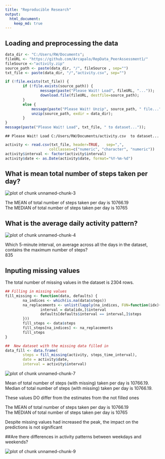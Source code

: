```yaml
---
title: "Reproducible Research"
output: 
  html_document:
    keep_md: true
---
```

  
    


## Loading and preprocessing the data


```r
data_dir <- "C:/Users/RW/Documents";
fileURL <- "https://github.com/Arcapalo/RepData_PeerAssessment1/" 
fileSource <-"activity.zip"
source_path <- paste(data_dir, "/", fileSource , sep="")
txt_file <- paste(data_dir, "/","activity.csv", sep="")

if (!file.exists(txt_file)) {
        if (!file.exists(source_path)) {
                message(paste("Please Wait! Load", fileURL, "..."));
                download.file(fileURL, destfile=source_path);
        } 
        else {
            message(paste("Please Wait! Unzip", source_path, " file..."));
            unzip(source_path, exdir = data_dir);
        }
}
message(paste("Please Wait! Load", txt_file, " to dataset..."));
```

```
## Please Wait! Load C:/Users/RW/Documents/activity.csv  to dataset...
```

```r
activity <- read.csv(txt_file, header=TRUE,   sep=",",
                    colClasses=c("numeric", "character", "numeric"))
activity$interval <- factor(activity$interval)
activity$date <- as.Date(activity$date, format="%Y-%m-%d")
```
## What is mean total number of steps taken per day?

![plot of chunk unnamed-chunk-3](figure/unnamed-chunk-3-1.png) 

The MEAN of total number of steps taken per day is 10766.19  
The MEDIAN of total number of steps taken per day is 10765

## What is the average daily activity pattern?

![plot of chunk unnamed-chunk-4](figure/unnamed-chunk-4-1.png) 


Which 5-minute interval, on average across all the days in the dataset, contains the maximum number of steps?  
835  

## Inputing missing values



The total number of missing values in the dataset is 2304 rows.


```r
## Filling in missing values  
fill_missing <- function(data, defaults) {
        na_indices <- which(is.na(data$steps))
        na_replacements <- unlist(lapply(na_indices, FUN=function(idx){
                interval = data[idx,]$interval
                defaults[defaults$interval == interval,]$steps
        }))
        fill_steps <- data$steps
        fill_steps[na_indices] <- na_replacements
        fill_steps
}

##  New dataset with the missing data filled in
data_fill <- data.frame(  
        steps = fill_missing(activity, steps_time_interval),  
        date = activity$date,  
        interval = activity$interval)
```

![plot of chunk unnamed-chunk-7](figure/unnamed-chunk-7-1.png) 

Mean of total number of steps (with missing) taken per day is 10766.19.  
Median of total number of steps (with missing) taken per day is 10766.19.  

These values DO differ from the estimates from the not filled ones 

The MEAN of total number of steps taken per day is 10766.19  
The MEDIAN of total number of steps taken per day is 10765

Despite missing values had increased the peak, the impact on the predictions is not significant  


  
##Are there differences in activity patterns between weekdays and weekends?


![plot of chunk unnamed-chunk-9](figure/unnamed-chunk-9-1.png) 
